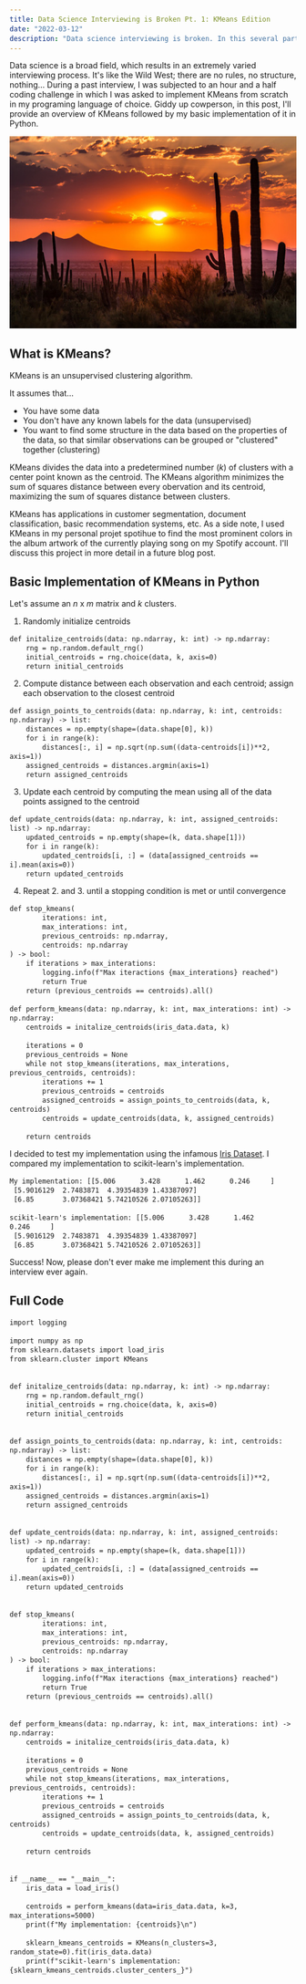 ```yaml
---
title: Data Science Interviewing is Broken Pt. 1: KMeans Edition
date: "2022-03-12"
description: "Data science interviewing is broken. In this several part series, I will explain/implement solutions to problems that I have come across during the data science interview process that I thought were a waste of time. Hopefully, I (and you, my dear sweet reader) will never encounter them again."
---
```


Data science is a broad field, which results in an extremely varied interviewing process. It's like the Wild West; there are no rules, no structure, nothing... During a past interview, I was subjected to an hour and a half coding challenge in which I was asked to implement KMeans from scratch in my programing language of choice. Giddy up cowperson, in this post, I'll provide an overview of KMeans followed by my basic implementation of it in Python.

![](wildwest.jpeg)

## What is KMeans?

KMeans is an unsupervised clustering algorithm.

It assumes that...

-    You have some data
-    You don't have any known labels for the data (unsupervised)
-    You want to find some structure in the data based on the properties of the data, so that similar observations can be grouped or "clustered" together (clustering)

KMeans divides the data into a predetermined number (_k_) of clusters with a center point known as the centroid. The KMeans algorithm minimizes the sum of squares distance between every obervation and its centroid, maximizing the sum of squares distance between clusters.

KMeans has applications in customer segmentation, document classification, basic recommendation systems, etc. As a side note, I used KMeans in my personal projet spotihue to find the most prominent colors in the album artwork of the currently playing song on my Spotify account. I'll discuss this project in more detail in a future blog post.

## Basic Implementation of KMeans in Python

Let's assume an _n_ x _m_ matrix and _k_ clusters.

1. Randomly initialize centroids

```
def initalize_centroids(data: np.ndarray, k: int) -> np.ndarray:
    rng = np.random.default_rng()
    initial_centroids = rng.choice(data, k, axis=0)
    return initial_centroids
```

2. Compute distance between each observation and each centroid; assign each observation to the closest centroid

```
def assign_points_to_centroids(data: np.ndarray, k: int, centroids: np.ndarray) -> list:
    distances = np.empty(shape=(data.shape[0], k))
    for i in range(k):
        distances[:, i] = np.sqrt(np.sum((data-centroids[i])**2, axis=1))
    assigned_centroids = distances.argmin(axis=1)
    return assigned_centroids
```

3. Update each centroid by computing the mean using all of the data points assigned to the centroid

```
def update_centroids(data: np.ndarray, k: int, assigned_centroids: list) -> np.ndarray:
    updated_centroids = np.empty(shape=(k, data.shape[1]))
    for i in range(k):
        updated_centroids[i, :] = (data[assigned_centroids == i].mean(axis=0))
    return updated_centroids
```

4. Repeat 2. and 3. until a stopping condition is met or until convergence

```
def stop_kmeans(
        iterations: int,
        max_interations: int,
        previous_centroids: np.ndarray,
        centroids: np.ndarray
) -> bool:
    if iterations > max_interations:
        logging.info(f"Max iteractions {max_interations} reached")
        return True
    return (previous_centroids == centroids).all()

def perform_kmeans(data: np.ndarray, k: int, max_interations: int) -> np.ndarray:
    centroids = initalize_centroids(iris_data.data, k)

    iterations = 0
    previous_centroids = None
    while not stop_kmeans(iterations, max_interations, previous_centroids, centroids):
        iterations += 1
        previous_centroids = centroids
        assigned_centroids = assign_points_to_centroids(data, k, centroids)
        centroids = update_centroids(data, k, assigned_centroids)

    return centroids
```

I decided to test my implementation using the infamous [Iris Dataset](https://scikit-learn.org/stable/auto_examples/datasets/plot_iris_dataset.html). I compared my implementation to scikit-learn's implementation.

```
My implementation: [[5.006      3.428      1.462      0.246     ]
 [5.9016129  2.7483871  4.39354839 1.43387097]
 [6.85       3.07368421 5.74210526 2.07105263]]

scikit-learn's implementation: [[5.006      3.428      1.462      0.246     ]
 [5.9016129  2.7483871  4.39354839 1.43387097]
 [6.85       3.07368421 5.74210526 2.07105263]]

```

Success! Now, please don't ever make me implement this during an interview ever again.

## Full Code

```
import logging

import numpy as np
from sklearn.datasets import load_iris
from sklearn.cluster import KMeans


def initalize_centroids(data: np.ndarray, k: int) -> np.ndarray:
    rng = np.random.default_rng()
    initial_centroids = rng.choice(data, k, axis=0)
    return initial_centroids


def assign_points_to_centroids(data: np.ndarray, k: int, centroids: np.ndarray) -> list:
    distances = np.empty(shape=(data.shape[0], k))
    for i in range(k):
        distances[:, i] = np.sqrt(np.sum((data-centroids[i])**2, axis=1))
    assigned_centroids = distances.argmin(axis=1)
    return assigned_centroids


def update_centroids(data: np.ndarray, k: int, assigned_centroids: list) -> np.ndarray:
    updated_centroids = np.empty(shape=(k, data.shape[1]))
    for i in range(k):
        updated_centroids[i, :] = (data[assigned_centroids == i].mean(axis=0))
    return updated_centroids


def stop_kmeans(
        iterations: int,
        max_interations: int,
        previous_centroids: np.ndarray,
        centroids: np.ndarray
) -> bool:
    if iterations > max_interations:
        logging.info(f"Max iteractions {max_interations} reached")
        return True
    return (previous_centroids == centroids).all()


def perform_kmeans(data: np.ndarray, k: int, max_interations: int) -> np.ndarray:
    centroids = initalize_centroids(iris_data.data, k)

    iterations = 0
    previous_centroids = None
    while not stop_kmeans(iterations, max_interations, previous_centroids, centroids):
        iterations += 1
        previous_centroids = centroids
        assigned_centroids = assign_points_to_centroids(data, k, centroids)
        centroids = update_centroids(data, k, assigned_centroids)

    return centroids


if __name__ == "__main__":
    iris_data = load_iris()

    centroids = perform_kmeans(data=iris_data.data, k=3, max_interations=5000)
    print(f"My implementation: {centroids}\n")

    sklearn_kmeans_centroids = KMeans(n_clusters=3, random_state=0).fit(iris_data.data)
    print(f"scikit-learn's implementation: {sklearn_kmeans_centroids.cluster_centers_}")
```
